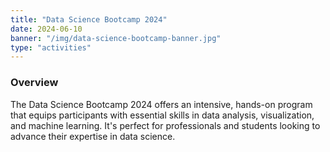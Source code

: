 ```yaml
---
title: "Data Science Bootcamp 2024"
date: 2024-06-10
banner: "/img/data-science-bootcamp-banner.jpg"
type: "activities"
---
```


### Overview

The Data Science Bootcamp 2024 offers an intensive, hands-on program that equips participants with essential skills in data analysis, visualization, and machine learning. It's perfect for professionals and students looking to advance their expertise in data science.

